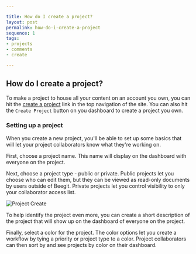 ```yaml
---

title: How do I create a project?
layout: post
permalink: how-do-i-create-a-project
sequence: 1
tags:
- projects
- comments
- create

---
```


## How do I create a project?
To make a project to house all your content on an account you own, you can hit the [create a project](https://beegit.com/new) link in the top navigation of the site. You can also hit the `Create Project` button on you dashboard to create a project you own. 

### Setting up a project 
When you create a new project, you'll be able to set up some basics that will let your project collaborators know what they're working on.

First, choose a project name. This name will display on the dashboard with everyone on the project. 

Next, choose a project type - public or private. Public projects let you choose who can edit them, but they can be viewed as read-only documents by users outside of Beegit. Private projects let you control visibility to only your collaborator access list. 

![Project Create](https://s3.amazonaws.com/beegit-images/helpImages/project-create.png)

To help identify the project even more, you can create a short description of the project that will show up on the dashboard of everyone on the project. 

Finally, select a color for the project. The color options let you create a workflow by tying a priority or project type to a color. Project collaborators can then sort by and see projects by color on their dashboard. 
